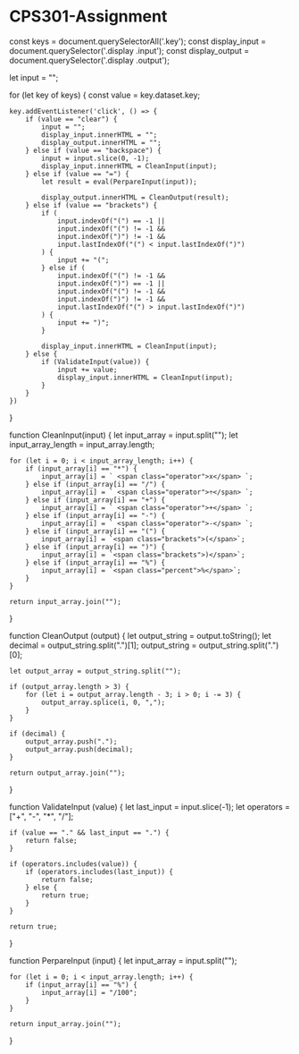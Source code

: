 # CPS301-Assignment
const keys = document.querySelectorAll('.key');
const display_input = document.querySelector('.display .input');
const display_output = document.querySelector('.display .output');

let input = "";

for (let key of keys) {
	const value = key.dataset.key;

	key.addEventListener('click', () => {
		if (value == "clear") {
			input = "";
			display_input.innerHTML = "";
			display_output.innerHTML = "";
		} else if (value == "backspace") {
			input = input.slice(0, -1);
			display_input.innerHTML = CleanInput(input);
		} else if (value == "=") {
			let result = eval(PerpareInput(input));

			display_output.innerHTML = CleanOutput(result);
		} else if (value == "brackets") {
			if (
				input.indexOf("(") == -1 || 
				input.indexOf("(") != -1 && 
				input.indexOf(")") != -1 && 
				input.lastIndexOf("(") < input.lastIndexOf(")")
			) {
				input += "(";
			} else if (
				input.indexOf("(") != -1 && 
				input.indexOf(")") == -1 || 
				input.indexOf("(") != -1 &&
				input.indexOf(")") != -1 &&
				input.lastIndexOf("(") > input.lastIndexOf(")")
			) {
				input += ")";
			}

			display_input.innerHTML = CleanInput(input);
		} else {
			if (ValidateInput(value)) {
				input += value;
				display_input.innerHTML = CleanInput(input);
			}
		}
	})
}

function CleanInput(input) {
	let input_array = input.split("");
	let input_array_length = input_array.length;

	for (let i = 0; i < input_array_length; i++) {
		if (input_array[i] == "*") {
			input_array[i] = ` <span class="operator">x</span> `;
		} else if (input_array[i] == "/") {
			input_array[i] = ` <span class="operator">÷</span> `;
		} else if (input_array[i] == "+") {
			input_array[i] = ` <span class="operator">+</span> `;
		} else if (input_array[i] == "-") {
			input_array[i] = ` <span class="operator">-</span> `;
		} else if (input_array[i] == "(") {
			input_array[i] = `<span class="brackets">(</span>`;
		} else if (input_array[i] == ")") {
			input_array[i] = `<span class="brackets">)</span>`;
		} else if (input_array[i] == "%") {
			input_array[i] = `<span class="percent">%</span>`;
		}
	}

	return input_array.join("");
}

function CleanOutput (output) {
	let output_string = output.toString();
	let decimal = output_string.split(".")[1];
	output_string = output_string.split(".")[0];

	let output_array = output_string.split("");
	
	if (output_array.length > 3) {
		for (let i = output_array.length - 3; i > 0; i -= 3) {
			output_array.splice(i, 0, ",");
		}
	}

	if (decimal) {
		output_array.push(".");
		output_array.push(decimal);
	}

	return output_array.join("");
}

function ValidateInput (value) {
	let last_input = input.slice(-1);
	let operators = ["+", "-", "*", "/"];

	if (value == "." && last_input == ".") {
		return false;
	}

	if (operators.includes(value)) {
		if (operators.includes(last_input)) {
			return false;
		} else {
			return true;
		}
	}

	return true;
}

function PerpareInput (input) {
	let input_array = input.split("");

	for (let i = 0; i < input_array.length; i++) {
		if (input_array[i] == "%") {
			input_array[i] = "/100";
		}
	}

	return input_array.join("");
}
